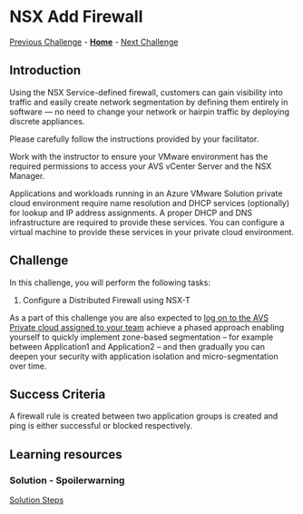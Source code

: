 # NSX Add Firewall

[Previous Challenge](./03-NSX-Add-DNS-Forwarder.md) - **[Home](../Readme.md)** - [Next Challenge](./05-HCX-Manager-Appliance.md)

## Introduction

Using the NSX Service-defined firewall, customers can gain visibility into traffic and easily create network segmentation by defining them entirely in software — no need to change your network or hairpin traffic by deploying discrete appliances. 

Please carefully follow the instructions provided by your facilitator. 

Work with the instructor to ensure your VMware environment has the required permissions to access your AVS vCenter Server and the NSX Manager.

Applications and workloads running in an Azure VMware Solution private cloud environment require name resolution and DHCP services (optionally) for lookup and IP address assignments. A proper DHCP and DNS infrastructure are required to provide these services. You can configure a virtual machine to provide these services in your private cloud environment.

## Challenge 

In this challenge, you will perform the following tasks:

1. Configure a Distributed Firewall using NSX-T

As a part of this challenge you are also expected to <u>log on to the AVS Private cloud assigned to your team</u> achieve a phased approach enabling yourself to quickly implement zone-based segmentation – for example between Application1 and Application2 – and then gradually you can deepen your security with application isolation and micro-segmentation over time.

## Success Criteria

A firewall rule is created between two application groups is created and ping is either successful or blocked respectively.

## Learning resources

### Solution - Spoilerwarning

[Solution Steps](../Solutionguide/04-NSX-Firewall.md)